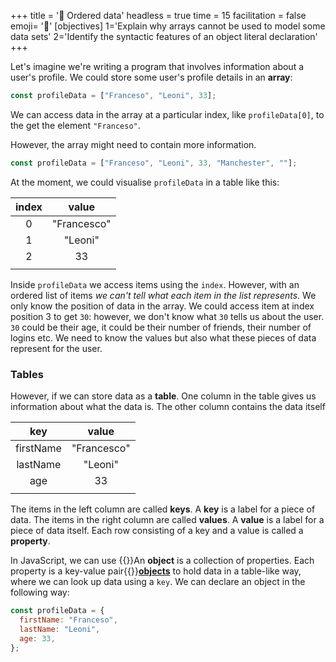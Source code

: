 +++
title = '📏 Ordered data'
headless = true
time = 15
facilitation = false
emoji= '🧩'
[objectives]
    1='Explain why arrays cannot be used to model some data sets'
    2='Identify the syntactic features of an object literal declaration'
+++

Let's imagine we're writing a program that involves information about a user's profile.
We could store some user's profile details in an **array**:

```js
const profileData = ["Franceso", "Leoni", 33];
```

We can access data in the array at a particular index, like `profileData[0]`, to the get the element `"Franceso"`.

However, the array might need to contain more information.

```js
const profileData = ["Franceso", "Leoni", 33, "Manchester", ""];
```

At the moment, we could visualise `profileData` in a table like this:

| index |    value    |
| :---: | :---------: |
|   0   | "Francesco" |
|   1   |   "Leoni"   |
|   2   |     33      |
|       |             |

Inside `profileData` we access items using the `index`. However, with an ordered list of items _we can't tell what each item in the list represents_. We only know the position of data in the array. We could access item at index position 3 to get `30`: however, we don't know what `30` tells us about the user. `30` could be their age, it could be their number of friends, their number of logins etc.
We need to know the values but also what these pieces of data represent for the user.

### Tables

However, if we can store data as a **table**. One column in the table gives us information about what the data is.
The other column contains the data itself

|    key    |    value    |
| :-------: | :---------: |
| firstName | "Francesco" |
| lastName  |   "Leoni"   |
|    age    |     33      |
|           |             |

The items in the left column are called **keys**. A **key** is a label for a piece of data.
The items in the right column are called **values**. A **value** is a label for a piece of data itself.
Each row consisting of a key and a value is called a **property**.

In JavaScript, we can use {{<tooltip title="object">}}An **object** is a collection of properties. Each property is a key-value pair{{</tooltip>}}[**objects**](https://developer.mozilla.org/en-US/docs/Web/JavaScript/Guide/Working_with_objects) to hold data in a table-like way, where we can look up data using a `key`.
We can declare an object in the following way:

```js
const profileData = {
  firstName: "Franceso",
  lastName: "Leoni",
  age: 33,
};
```
